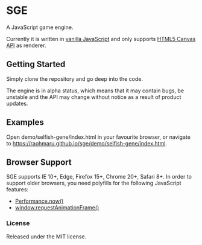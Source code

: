 # SGE
A JavaScript game engine.

Currently it is written in [vanilla JavaScript](http://vanilla-js.com/) and only supports 
[HTML5 Canvas API](https://developer.mozilla.org/en-US/docs/Web/API/Canvas_API) as renderer.

## Getting Started
Simply clone the repository and go deep into the code.

The engine is in alpha status, which means that it may contain bugs, be unstable and the API may change without notice as a result of product updates.

## Examples
Open demo/selfish-gene/index.html in your favourite browser, or navigate to https://raohmaru.github.io/sge/demo/selfish-gene/index.html.

## Browser Support
SGE supports IE 10+, Edge, Firefox 15+, Chrome 20+, Safari 8+.
In order to support older browsers, you need polyfills for the following JavaScript features:

- [Performance.now()](https://developer.mozilla.org/en-US/docs/Web/API/Performance/now)
- [window.requestAnimationFrame()](https://developer.mozilla.org/en-US/docs/Web/API/window/requestAnimationFrame)

### License
Released under the MIT license.
